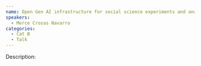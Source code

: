 ```yaml
---
name: Open Gen AI infrastructure for social science experiments and analysis
speakers:
  - Merce Crosas Navarro
categories:
  - Cat B
  - Talk
---
```


Description:

